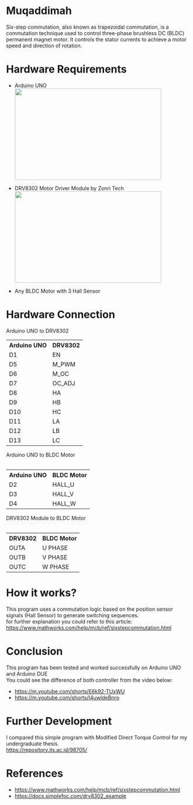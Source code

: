 # Muqaddimah
Six-step commutation, also known as trapezoidal commutation, is a commutation technique used to control three-phase brushless DC (BLDC) permanent magnet motor. 
It controls the stator currents to achieve a motor speed and direction of rotation.

# Hardware Requirements
- Arduino UNO <br/>
  <img src="https://github.com/zulfiar-am/six-step-commutation/assets/63053239/3cfb10b2-f3c1-43d6-b9a6-64da90646957" width="400" height="250">

- DRV8302 Motor Driver Module by Zonri Tech <br/>
  <img src="https://github.com/zulfiar-am/six-step-commutation/assets/63053239/7e5b1d96-519d-42d0-9e17-71848dd53193" width="400" height="250">
  
- Any BLDC Motor with 3 Hall Sensor

# Hardware Connection
Arduino UNO to DRV8302 <br/>
<table>
  <tr>
    <th>Arduino UNO</th>
    <th>DRV8302</th>
  </tr>
  <tr>
    <td>D1</td>
    <td>EN</td>
  </tr>
  <tr>
    <td>D5</td>
    <td>M_PWM</td>
  </tr>
  <tr>
    <td>D6</td>
    <td>M_OC</td>
  </tr>
  <tr>
    <td>D7</td>
    <td>OC_ADJ</td>
  </tr>
   <tr>
    <td>D8</td>
    <td>HA</td>
  </tr>
   <tr>
    <td>D9</td>
    <td>HB</td>
  </tr>
   <tr>
    <td>D10</td>
    <td>HC</td>
  </tr>
   <tr>
    <td>D11</td>
    <td>LA</td>
  </tr>
   <tr>
    <td>D12</td>
    <td>LB</td>
  </tr>
   <tr>
    <td>D13</td>
    <td>LC</td>
  </tr>
<table/>
Arduino UNO to BLDC Motor <br/>
  <table>
  <tr>
    <th>Arduino UNO</th>
    <th>BLDC Motor</th>
  </tr>
  <tr>
    <td>D2</td>
    <td>HALL_U</td>
  </tr>
  <tr>
    <td>D3</td>
    <td>HALL_V</td>
  </tr>
  <tr>
    <td>D4</td>
    <td>HALL_W</td>
  </tr>
  <table/>
  DRV8302 Module to BLDC Motor <br/>
  <table>
  <tr>
    <th>DRV8302</th>
    <th>BLDC Motor</th>
  </tr>
  <tr>
    <td>OUTA</td>
    <td>U PHASE</td>
  </tr>
  <tr>
    <td>OUTB</td>
    <td>V PHASE</td>
  </tr>
  <tr>
    <td>OUTC</td>
    <td>W PHASE</td>
  </tr>
  <table/>

  # How it works?
  This program uses a commutation logic based on the position sensor signals (Hall Sensor) to generate switching sequences. <br/>
  for further explanation you could refer to this article: <br/>
  https://www.mathworks.com/help/mcb/ref/sixstepcommutation.html

  # Conclusion
  This program has been tested and worked successfully on Arduino UNO and Arduino DUE <br/>
  You could see the difference of both controller from the video below: <br/>
  - https://m.youtube.com/shorts/E6k92-TUxWU
  - https://m.youtube.com/shorts/I4uwIdeBnro
  
  # Further Development
  I compared this simple program with Modified Direct Torque Control for my undergraduate thesis. <br/>
  https://repository.its.ac.id/98705/
  
  # References
  - https://www.mathworks.com/help/mcb/ref/sixstepcommutation.html
  - https://docs.simplefoc.com/drv8302_example
  

  
